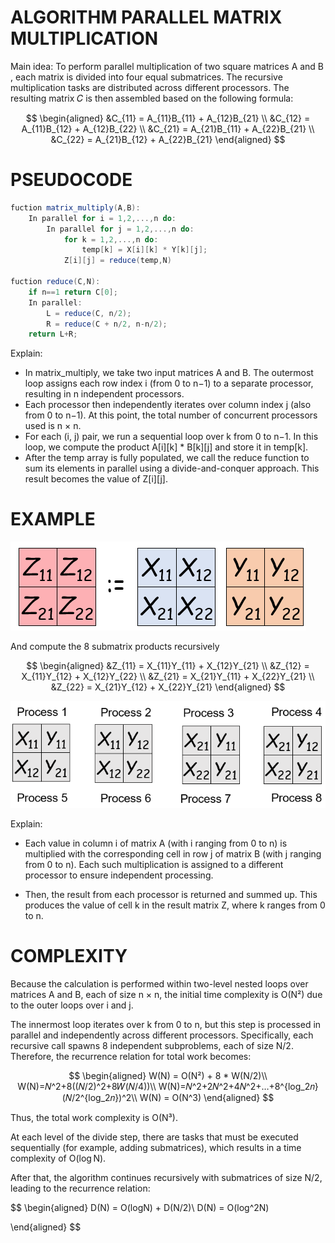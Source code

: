 # ALGORITHM PARALLEL MATRIX MULTIPLICATION
Main idea: To perform parallel multiplication of two square matrices A and B , each matrix is divided into four equal submatrices. The recursive multiplication tasks are distributed across different processors. The resulting matrix 𝐶 is then assembled based on the following formula:

$$
\begin{aligned}
    &C_{11} = A_{11}B_{11} + A_{12}B_{21} \\
    &C_{12} = A_{11}B_{12} + A_{12}B_{22} \\
    &C_{21} = A_{21}B_{11} + A_{22}B_{21} \\
    &C_{22} = A_{21}B_{12} + A_{22}B_{21}
\end{aligned}
$$

# PSEUDOCODE
```actionscript
fuction matrix_multiply(A,B):
    In parallel for i = 1,2,...,n do:
        In parallel for j = 1,2,...,n do:
            for k = 1,2,...,n do:
                temp[k] = X[i][k] * Y[k][j];
            Z[i][j] = reduce(temp,N)

fuction reduce(C,N):
    if n==1 return C[0];
    In parallel:
        L = reduce(C, n/2);
        R = reduce(C + n/2, n-n/2);
    return L+R;
```
Explain:
- In matrix_multiply, we take two input matrices A and B. The outermost loop assigns each row index i (from 0 to n−1) to a separate processor, resulting in n independent processors.
- Each processor then independently iterates over column index j (also from 0 to n−1). At this point, the total number of concurrent processors used is n × n.
- For each (i, j) pair, we run a sequential loop over k from 0 to n−1. In this loop, we compute the product A[i][k] * B[k][j] and store it in temp[k].
- After the temp array is fully populated, we call the reduce function to sum its elements in parallel using a divide-and-conquer approach. This result becomes the value of Z[i][j]. 

# EXAMPLE
![alt](./image.png)

And compute the 8 submatrix products recursively

$$
\begin{aligned}
    &Z_{11} = X_{11}Y_{11} + X_{12}Y_{21} \\
    &Z_{12} = X_{11}Y_{12} + X_{12}Y_{22} \\
    &Z_{21} = X_{21}Y_{11} + X_{22}Y_{21} \\
    &Z_{22} = X_{21}Y_{12} + X_{22}Y_{21}
\end{aligned}
$$

![alt](./image2.png)

Explain:
- Each value in column i of matrix A (with i ranging from 0 to n) is multiplied with the corresponding cell in row j of matrix B (with j ranging from 0 to n). Each such multiplication is assigned to a different processor to ensure independent processing.

- Then, the result from each processor is returned and summed up. This produces the value of cell k in the result matrix Z, where k ranges from 0 to n.
# COMPLEXITY
Because the calculation is performed within two-level nested loops over matrices A and B, each of size n × n, the initial time complexity is O(N²) due to the outer loops over i and j.

The innermost loop iterates over k from 0 to n, but this step is processed in parallel and independently across different processors. Specifically, each recursive call spawns 8 independent subproblems, each of size N/2. Therefore, the recurrence relation for total work becomes:

$$
\begin{aligned}
W(N) = O(N²) + 8 * W(N/2)\\
W(N)=𝑁^2+8((𝑁/2)^2+8𝑊(𝑁/4))\\
W(N)=𝑁^2+2𝑁^2+4𝑁^2+…+8^{log_2⁡𝑛}  (𝑁/2^{log_2⁡𝑛})^2\\
W(N) = O(N^3)
\end{aligned}
$$

Thus, the total work complexity is O(N³).

At each level of the divide step, there are tasks that must be executed sequentially (for example, adding submatrices), which results in a time complexity of O(log N).

After that, the algorithm continues recursively with submatrices of size N/2, leading to the recurrence relation:

$$
\begin{aligned}
D(N) = O(logN) + D(N/2)\\
D(N) = O(log^2N)

\end{aligned}
$$

